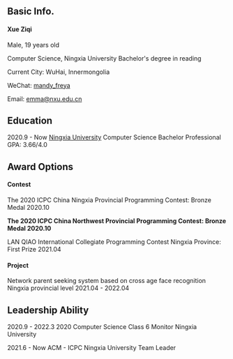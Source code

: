 ## Basic Info.
#### Xue Ziqi

  Male, 19 years old

  Computer Science, Ningxia University Bachelor's degree in reading

  Current City: WuHai, Innermongolia

  WeChat: [mandy_freya](https://u.wechat.com/EF_LRmh3faRzLXCKzjG8M5Y)

  Email: emma@nxu.edu.cn




## Education

2020.9 - Now	[Ningxia University](https://www.nxu.edu.cn)	Computer Science Bachelor  Professional GPA: 3.66/4.0





## Award Options

#### Contest

The 2020 ICPC China Ningxia Provincial Programming Contest: Bronze Medal	2020.10

**The 2020 ICPC China Northwest Provincial Programming Contest: Bronze Medal	2020.10**

LAN QIAO International Collegiate Programming Contest Ningxia Province: First Prize	2021.04




#### Project

Network parent seeking system based on cross age face recognition Ningxia provincial level	2021.04 - 2022.04




## Leadership Ability

2020.9 - 2022.3	2020 Computer Science Class 6	 Monitor	Ningxia University

2021.6 - Now	ACM - ICPC Ningxia University Team Leader

